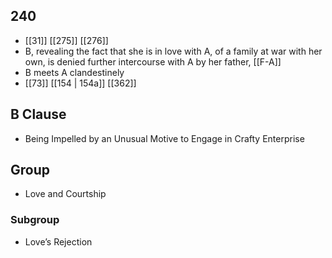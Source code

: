 ## 240
- [[31]] [[275]] [[276]] 
- B, revealing the fact that she is in love with A, of a family at war with her own, is denied further intercourse with A by her father, [[F-A]]
- B meets A clandestinely
- [[73]] [[154 | 154a]] [[362]] 

## B Clause
- Being Impelled by an Unusual Motive to Engage in Crafty Enterprise

## Group
- Love and Courtship

### Subgroup
- Love’s Rejection

